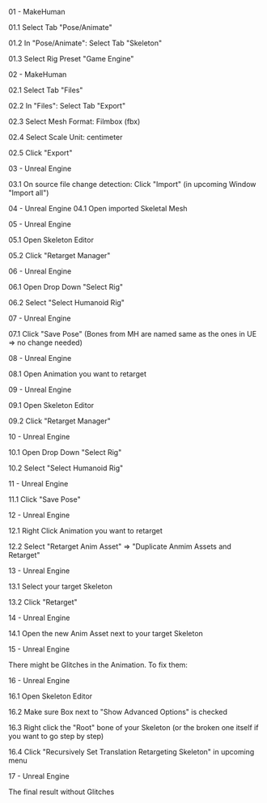 01 - MakeHuman

01.1
Select Tab "Pose/Animate"


01.2
In "Pose/Animate": Select Tab "Skeleton"


01.3
Select Rig Preset "Game Engine"


02 - MakeHuman

02.1
Select Tab "Files"


02.2
In "Files": Select Tab "Export"


02.3
Select Mesh Format: Filmbox (fbx)


02.4
Select Scale Unit: centimeter


02.5
Click "Export"


03 - Unreal Engine

03.1
On source file change detection: Click "Import" (in upcoming Window "Import all")


04 - Unreal Engine
04.1
Open imported Skeletal Mesh


05 - Unreal Engine

05.1
Open Skeleton Editor


05.2
Click "Retarget Manager"


06 - Unreal Engine

06.1
Open Drop Down "Select Rig"


06.2
Select "Select Humanoid Rig"


07 - Unreal Engine

07.1
Click "Save Pose" (Bones from MH are named same as the ones in UE => no change needed)

08 - Unreal Engine

08.1
Open Animation you want to retarget


09 - Unreal Engine

09.1
Open Skeleton Editor


09.2
Click "Retarget Manager"


10 - Unreal Engine

10.1
Open Drop Down "Select Rig"


10.2
Select "Select Humanoid Rig"


11 - Unreal Engine

11.1
Click "Save Pose"


12 - Unreal Engine

12.1 
Right Click Animation you want to retarget


12.2
Select "Retarget Anim Asset" => "Duplicate Anmim Assets and Retarget"


13 - Unreal Engine

13.1
Select your target Skeleton


13.2
Click "Retarget"


14 - Unreal Engine

14.1
Open the new Anim Asset next to your target Skeleton


15 - Unreal Engine

There might be Glitches in the Animation. To fix them:

16 - Unreal Engine

16.1 
Open Skeleton Editor


16.2
Make sure Box next to "Show Advanced Options" is checked


16.3
Right click the "Root" bone of your Skeleton (or the broken one itself if you want to go step by step)


16.4
Click "Recursively Set Translation Retargeting Skeleton" in upcoming menu


17 - Unreal Engine

The final result without Glitches


